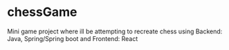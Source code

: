 # chessGame
Mini game project where ill be attempting to recreate chess using Backend: Java, Spring/Spring boot and Frontend: React 
